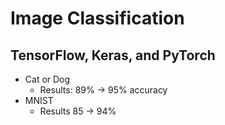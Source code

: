 # Image Classification
## TensorFlow, Keras, and PyTorch
- Cat or Dog
    - Results: 89% -> 95% accuracy
- MNIST
    - Results 85 -> 94%
